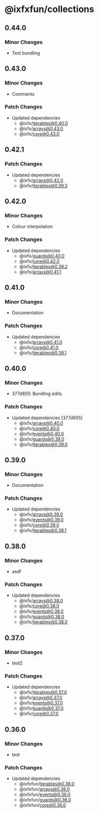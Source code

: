 # @ixfxfun/collections

## 0.44.0

### Minor Changes

- Test bundling

## 0.43.0

### Minor Changes

- Comments

### Patch Changes

- Updated dependencies
  - @ixfx/iterables@0.40.0
  - @ixfx/arrays@0.43.0
  - @ixfx/core@0.43.0

## 0.42.1

### Patch Changes

- Updated dependencies
  - @ixfx/arrays@0.42.0
  - @ixfx/iterables@0.39.3

## 0.42.0

### Minor Changes

- Colour interpolation

### Patch Changes

- Updated dependencies
  - @ixfx/guards@0.40.0
  - @ixfx/core@0.42.0
  - @ixfx/iterables@0.39.2
  - @ixfx/arrays@0.41.1

## 0.41.0

### Minor Changes

- Documentation

### Patch Changes

- Updated dependencies
  - @ixfx/arrays@0.41.0
  - @ixfx/core@0.41.0
  - @ixfx/iterables@0.39.1

## 0.40.0

### Minor Changes

- 377d655: Bundling edits

### Patch Changes

- Updated dependencies [377d655]
  - @ixfx/arrays@0.40.0
  - @ixfx/core@0.40.0
  - @ixfx/events@0.40.0
  - @ixfx/guards@0.39.0
  - @ixfx/iterables@0.39.0

## 0.39.0

### Minor Changes

- Documentation

### Patch Changes

- Updated dependencies
  - @ixfx/arrays@0.39.0
  - @ixfx/events@0.39.0
  - @ixfx/core@0.39.0
  - @ixfx/iterables@0.38.1

## 0.38.0

### Minor Changes

- asdf

### Patch Changes

- Updated dependencies
  - @ixfx/arrays@0.38.0
  - @ixfx/core@0.38.0
  - @ixfx/events@0.38.0
  - @ixfx/guards@0.38.0
  - @ixfx/iterables@0.38.0

## 0.37.0

### Minor Changes

- test2

### Patch Changes

- Updated dependencies
  - @ixfx/iterables@0.37.0
  - @ixfx/arrays@0.37.0
  - @ixfx/events@0.37.0
  - @ixfx/guards@0.37.0
  - @ixfx/core@0.37.0

## 0.36.0

### Minor Changes

- test

### Patch Changes

- Updated dependencies
  - @ixfxfun/iterables@0.36.0
  - @ixfxfun/arrays@0.36.0
  - @ixfxfun/events@0.36.0
  - @ixfxfun/guards@0.36.0
  - @ixfxfun/core@0.36.0
